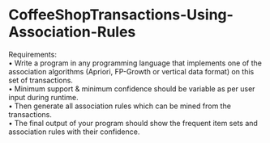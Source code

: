 # CoffeeShopTransactions-Using-Association-Rules
Requirements:<br> 
•	Write a program in any programming language that implements one of the association algorithms (Apriori, FP-Growth or vertical data format) on this set of transactions. 
<br> 
•	Minimum support & minimum confidence should be variable as per user input during runtime.
<br> 
•	Then generate all association rules which can be mined from the transactions.
<br> 
•	The final output of your program should show the frequent item sets and association rules with their confidence.
